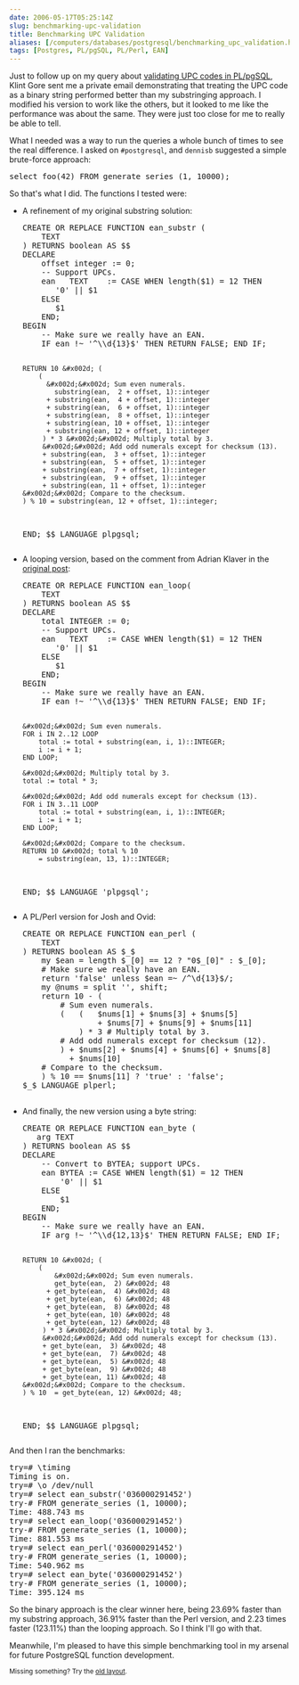 ```yaml
--- 
date: 2006-05-17T05:25:14Z
slug: benchmarking-upc-validation
title: Benchmarking UPC Validation
aliases: [/computers/databases/postgresql/benchmarking_upc_validation.html]
tags: [Postgres, PL/pgSQL, PL/Perl, EAN]
---
```


<p>Just to follow up on my query about
<a href="/computers/databases/postgresql/plpgsql_upc_validation.html"
title="Validating UPCs with PL/pgSQL">validating UPC codes in PL/pgSQL</a>,
Klint Gore sent me a private email demonstrating that treating the UPC code as
a binary string performed better than my substringing approach. I modified his
version to work like the others, but it looked to me like the performance was
about the same. They were just too close for me to really be able to tell.</p>

<p>What I needed was a way to run the queries a whole bunch of times to see
the real difference. I asked on <code>#postgresql</code>, and
<code>dennisb</code> suggested a simple brute-force approach:</p>

<pre>select foo(42) FROM generate_series (1, 10000);</pre>

<p>So that's what I did. The functions I tested were:</p>

<ul>
  <li>
    <p>A refinement of my original substring solution:</p>
    <pre>
CREATE OR REPLACE FUNCTION ean_substr (
    TEXT
) RETURNS boolean AS $$
DECLARE
    offset integer := 0;
    &#x002d;&#x002d; Support UPCs.
    ean   TEXT    := CASE WHEN length($1) = 12 THEN
       &#x0027;0&#x0027; || $1
    ELSE
       $1
    END;
BEGIN
    &#x002d;&#x002d; Make sure we really have an EAN.
    IF ean !~ &#x0027;^\\d{13}$&#x0027; THEN RETURN FALSE; END IF;

    RETURN 10 &#x002d; (
        (
          &#x002d;&#x002d; Sum even numerals.
            substring(ean,  2 + offset, 1)::integer
          + substring(ean,  4 + offset, 1)::integer
          + substring(ean,  6 + offset, 1)::integer
          + substring(ean,  8 + offset, 1)::integer
          + substring(ean, 10 + offset, 1)::integer
          + substring(ean, 12 + offset, 1)::integer
         ) * 3 &#x002d;&#x002d; Multiply total by 3.
         &#x002d;&#x002d; Add odd numerals except for checksum (13).
         + substring(ean,  3 + offset, 1)::integer
         + substring(ean,  5 + offset, 1)::integer
         + substring(ean,  7 + offset, 1)::integer
         + substring(ean,  9 + offset, 1)::integer
         + substring(ean, 11 + offset, 1)::integer
    &#x002d;&#x002d; Compare to the checksum.
    ) % 10 = substring(ean, 12 + offset, 1)::integer;
END;
$$ LANGUAGE plpgsql;
    </pre>
  </li>

  <li>
    <p>A looping version, based on the comment from Adrian Klaver in the
      <a href="/computers/databases/postgresql/plpgsql_upc_validation.html"
         title="Validating UPCs with PL/pgSQL">original post</a>:</p>
    <pre>
CREATE OR REPLACE FUNCTION ean_loop(
    TEXT
) RETURNS boolean AS $$
DECLARE
    total INTEGER := 0;
    &#x002d;&#x002d; Support UPCs.
    ean   TEXT    := CASE WHEN length($1) = 12 THEN
       &#x0027;0&#x0027; || $1
    ELSE
       $1
    END;
BEGIN
    &#x002d;&#x002d; Make sure we really have an EAN.
    IF ean !~ &#x0027;^\\d{13}$&#x0027; THEN RETURN FALSE; END IF;

    &#x002d;&#x002d; Sum even numerals.
    FOR i IN 2..12 LOOP
        total := total + substring(ean, i, 1)::INTEGER;
        i := i + 1;
    END LOOP;

    &#x002d;&#x002d; Multiply total by 3.
    total := total * 3;

    &#x002d;&#x002d; Add odd numerals except for checksum (13).
    FOR i IN 3..11 LOOP
        total := total + substring(ean, i, 1)::INTEGER;
        i := i + 1;
    END LOOP;

    &#x002d;&#x002d; Compare to the checksum.
    RETURN 10 &#x002d; total % 10
        = substring(ean, 13, 1)::INTEGER;
END;
$$ LANGUAGE &#x0027;plpgsql&#x0027;;
    </pre>
  </li>

  <li>
    <p>A PL/Perl version for Josh and Ovid:</p>
    <pre>
CREATE OR REPLACE FUNCTION ean_perl (
    TEXT
) RETURNS boolean AS $_$
    my $ean = length $_[0] == 12 ? "0$_[0]" : $_[0];
    # Make sure we really have an EAN.
    return &#x0027;false&#x0027; unless $ean =~ /^\d{13}$/;
    my @nums = split &#x0027;&#x0027;, shift;
    return 10 &#x002d; (
        # Sum even numerals.
        (   (   $nums[1] + $nums[3] + $nums[5]
                + $nums[7] + $nums[9] + $nums[11]
            ) * 3 # Multiply total by 3.
        # Add odd numerals except for checksum (12).
        ) + $nums[2] + $nums[4] + $nums[6] + $nums[8]
          + $nums[10]
    # Compare to the checksum.
    ) % 10 == $nums[11] ? &#x0027;true&#x0027; : &#x0027;false&#x0027;;
$_$ LANGUAGE plperl;
    </pre>
  </li>

  <li>
    <p>And finally, the new version using a byte string:</p>
    <pre>
CREATE OR REPLACE FUNCTION ean_byte (
   arg TEXT
) RETURNS boolean AS $$
DECLARE
    &#x002d;&#x002d; Convert to BYTEA; support UPCs.
    ean BYTEA := CASE WHEN length($1) = 12 THEN
        &#x0027;0&#x0027; || $1
    ELSE
        $1
    END;
BEGIN
    &#x002d;&#x002d; Make sure we really have an EAN.
    IF arg !~ &#x0027;^\\d{12,13}$&#x0027; THEN RETURN FALSE; END IF;

    RETURN 10 &#x002d; (
        (
            &#x002d;&#x002d; Sum even numerals.
            get_byte(ean,  2) &#x002d; 48
          + get_byte(ean,  4) &#x002d; 48
          + get_byte(ean,  6) &#x002d; 48
          + get_byte(ean,  8) &#x002d; 48
          + get_byte(ean, 10) &#x002d; 48
          + get_byte(ean, 12) &#x002d; 48
         ) * 3 &#x002d;&#x002d; Multiply total by 3.
         &#x002d;&#x002d; Add odd numerals except for checksum (13).
         + get_byte(ean,  3) &#x002d; 48
         + get_byte(ean,  7) &#x002d; 48
         + get_byte(ean,  5) &#x002d; 48
         + get_byte(ean,  9) &#x002d; 48
         + get_byte(ean, 11) &#x002d; 48
    &#x002d;&#x002d; Compare to the checksum.
    ) % 10  = get_byte(ean, 12) &#x002d; 48;
END;
$$ LANGUAGE plpgsql;
    </pre>
  </li>
</ul>

<p>And then I ran the benchmarks:</p>

<pre>
try=# \timing
Timing is on.
try=# \o /dev/null
try=# select ean_substr(&#x0027;036000291452&#x0027;)
try-# FROM generate_series (1, 10000);
Time: 488.743 ms
try=# select ean_loop(&#x0027;036000291452&#x0027;)
try-# FROM generate_series (1, 10000);
Time: 881.553 ms
try=# select ean_perl(&#x0027;036000291452&#x0027;)
try-# FROM generate_series (1, 10000);
Time: 540.962 ms
try=# select ean_byte(&#x0027;036000291452&#x0027;)
try-# FROM generate_series (1, 10000);
Time: 395.124 ms
</pre>

<p>So the binary approach is the clear winner here, being 23.69% faster than
my substring approach, 36.91% faster than the Perl version, and 2.23 times
faster (123.11%) than the looping approach. So I think I'll go with that.</p>

<p>Meanwhile, I'm pleased to have this simple benchmarking tool in my arsenal
for future PostgreSQL function development.</p>


<p class="past"><small>Missing something? Try the <a rel="nofollow" href="http://past.justatheory.com/computers/databases/postgresql/benchmarking_upc_validation.html">old layout</a>.</small></p>


